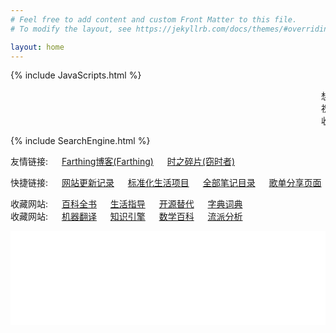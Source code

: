 ```yaml
---
# Feel free to add content and custom Front Matter to this file.
# To modify the layout, see https://jekyllrb.com/docs/themes/#overriding-theme-defaults

layout: home
---
```


{% include JavaScripts.html %}

<audio src="/include/BGM/Index_BGM.mp3" autoplay></audio>

<marquee>想把你手牵,漫步在海边看浪花一片.</marquee>  
<marquee>祝访客朋友们新年快乐! 2023年也请继续关注这里哦!</marquee>  
<marquee>收藏一份Umaru Aya的电子名片呐? 打开About页面看看啂.</marquee>  

{% include SearchEngine.html %}


友情链接: &emsp; [Farthing博客(Farthing)](https://farthing.xyz/) &emsp; [时之碎片(窃时者)](https://timeqsz.com/)  

快捷链接: &emsp; [网站更新记录](https://github.com/Umaru-Xi/Umaru-Xi.github.io/commits/main "跳转到网站更新记录") &emsp; [标准化生活项目](/posts/2022/02/02/StandardLife.html "标准化生活项目入口") &emsp; [全部笔记目录](/posts/2022/01/24/Notes.html "笔记目录入口") &emsp; [歌单分享页面](/posts/2021/12/22/MusicShare.html "歌单页面")  

收藏网站: &emsp; [百科全书](https://www.wikipedia.org/ "跳转到维基百科") &emsp; [生活指导](https://www.wikihow.com/ "跳转到wikiHow")  &emsp; [开源替代](https://alternativeto.net/ "跳转到AlternativeTo") &emsp; [字典词典](https://www.wiktionary.org/ "跳转到维基词典")  
收藏网站: &emsp; [机器翻译](http://lingva.ml/ "跳转到linva翻译") &emsp; [知识引擎](https://www.wolframalpha.com/ "跳转到WolframAlpha") &emsp; [数学百科](http://encyclopediaofmath.org "跳转到数学百科") &emsp; [流派分析](https://www.chosic.com/music-genre-finder/ "跳转到音乐流派分析")  

<iframe src="/posts/2021/12/17/TwiTalks.html#TTalks-top" scrolling="auto" width="100%" height="150" frameborder="0" scrolling="yes"></iframe>  
